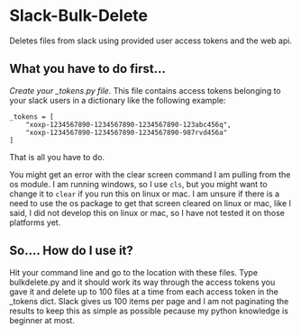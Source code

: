 # Slack-Bulk-Delete
Deletes files from slack using provided user access tokens and the web api.


## What you have to do first...

*Create your _tokens.py file.* This file contains access tokens belonging to your slack users in a dictionary like the following example:

```
_tokens = [
	"xoxp-1234567890-1234567890-1234567890-123abc456q",
	"xoxp-1234567890-1234567890-1234567890-987rvd456a"
]
```

That is all you have to do. 


You might get an error with the clear screen command I am pulling from the os module. I am running windows, so I use `cls`, but you might want to change it to `clear` if you run this on linux or mac. I am unsure if there is a need to use the os package to get that screen cleared on linux or mac, like I said, I did not develop this on linux or mac, so I have not tested it on those platforms yet.

## So.... How do I use it?

Hit your command line and go to the location with these files. Type bulkdelete.py and it should work its way through the access tokens you gave it and delete up to 100 files at a time from each access token in the _tokens dict. Slack gives us 100 items per page and I am not paginating the results to keep this as simple as possible pecause my python knowledge is beginner at most.